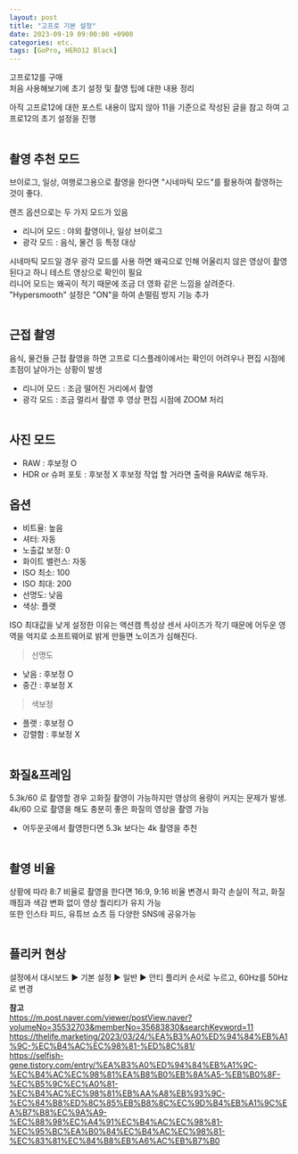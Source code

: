 ```yaml
---
layout: post
title: "고프로 기본 설정"
date: 2023-09-19 09:00:00 +0900
categories: etc.
tags: [GoPro, HERO12 Black]
---
```


고프로12를 구매<br>
처음 사용해보기에 초기 설정 및 촬영 팁에 대한 내용 정리

아직 고프로12에 대한 포스트 내용이 많지 않아 11을 기준으로 작성된 글을 참고 하여 고프로12의 초기 설정을 진행
<br><br>

## 촬영 추천 모드 
 브이로그, 일상, 여행로그용으로 촬영을 한다면 "시네마틱 모드"를 활용하여 촬영하는 것이 좋다.

렌즈 옵션으로는 두 가지 모드가 있음
- 리니어 모드 : 야외 촬영이나, 일상 브이로그
- 광각 모드 : 음식, 물건 등 특정 대상

시네마틱 모드일 경우 광각 모드를 사용 하면 왜곡으로 인해 어울리지 않은 영상이 촬영 된다고 하니 테스트 영상으로 확인이 필요<br>
리니어 모드는 왜곡이 적기 때문에 조금 더 영화 같은 느낌을 살려준다.<br>
"Hypersmooth" 설정은 "ON"을 하여 손떨림 방지 기능 추가
<br><br>

## 근접 촬영
음식, 물건들 근접 촬영을 하면 고프로 디스플레이에서는 확인이 어려우나 편집 시점에 초점이 날아가는 상황이 발생
- 리니어 모드 : 조금 떨어진 거리에서 촬영
- 광각 모드 : 조금 멀리서 촬영 후 영상 편집 시점에 ZOOM 처리
<br><br>

## 사진 모드
- RAW : 후보정 O
- HDR or 슈퍼 포토 : 후보정 X
후보정 작업 할 거라면 출력을 RAW로 해두자.

## 옵션
- 비트율: 높음
- 셔터: 자동
- 노출값 보정: 0
- 화이트 밸런스: 자동
- ISO 최소: 100
- ISO 최대: 200
- 선명도: 낮음
- 색상: 플랫

ISO 최대값을 낮게 설정한 이유는 액션캠 특성상 센서 사이즈가 작기 때문에 어두운 영역을 억지로 소프트웨어로 밝게 만들면 노이즈가 심해진다.

> 선명도
- 낮음 : 후보정 O
- 중간 : 후보정 X

> 색보정
- 플랫 : 후보정 O
- 강렬함 : 후보정 X
<br><br>

## 화질&프레임
5.3k/60 로 촬영할 경우 고화질 촬영이 가능하지만 영상의 용량이 커지는 문제가 발생. 4k/60 으로 촬영을 해도 충분히 좋은 화질의 영상을 촬영 가능
- 어두운곳에서 촬영한다면 5.3k 보다는 4k 촬영을 추천
<br><br>

## 촬영 비율
상황에 따라 8:7 비율로 촬영을 한다면 16:9, 9:16 비율 변경시 화각 손실이 적고, 화질 깨짐과 색감 변화 없이 영상 퀄리티가 유지 가능 <br>
또한 인스타 피드, 유튜브 쇼츠 등 다양한 SNS에 공유가능
<br><br>

## 플리커 현상
설정에서 대시보드 ▶ 기본 설정 ▶ 일반 ▶ 안티 플리커 순서로 누르고, 60Hz를 50Hz로 변경

**참고**
<br>
https://m.post.naver.com/viewer/postView.naver?volumeNo=35532703&memberNo=35683830&searchKeyword=11
<br>
https://thelife.marketing/2023/03/24/%EA%B3%A0%ED%94%84%EB%A1%9C-%EC%B4%AC%EC%98%81-%ED%8C%81/
<br>
https://selfish-gene.tistory.com/entry/%EA%B3%A0%ED%94%84%EB%A1%9C-%EC%B4%AC%EC%98%81%EA%B8%B0%EB%8A%A5-%EB%B0%8F-%EC%B5%9C%EC%A0%81-%EC%B4%AC%EC%98%81%EB%AA%A8%EB%93%9C-%EC%84%B8%ED%8C%85%EB%B8%8C%EC%9D%B4%EB%A1%9C%EA%B7%B8%EC%9A%A9-%EC%88%98%EC%A4%91%EC%B4%AC%EC%98%81-%EC%95%BC%EA%B0%84%EC%B4%AC%EC%98%81-%EC%83%81%EC%84%B8%EB%A6%AC%EB%B7%B0